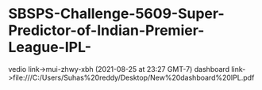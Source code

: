 # SBSPS-Challenge-5609-Super-Predictor-of-Indian-Premier-League-IPL-
vedio link->mui-zhwy-xbh (2021-08-25 at 23:27 GMT-7)
dashboard link->file:///C:/Users/Suhas%20reddy/Desktop/New%20dashboard%20IPL.pdf
